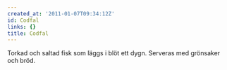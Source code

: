 ```yaml
---
created_at: '2011-01-07T09:34:12Z'
id: Codfal
links: {}
title: Codfal
---
```


Torkad och saltad fisk som läggs i blöt ett dygn. Serveras med grönsaker och bröd.
